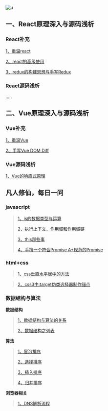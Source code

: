 ![u](https://user-images.githubusercontent.com/39695329/74309390-98663880-4da5-11ea-83b2-46c6990fec88.jpg)

## 一、React原理深入与源码浅析

### React补充

[1、重温react](https://github.com/xiaoliuing/_react-vue/issues/1)

[2、react的高级使用](https://github.com/xiaoliuing/_react-vue/issues/2)

[3、redux的构建思想与手写Redux](https://github.com/xiaoliuing/_react-vue/issues/5)

### React源码浅析

.....


## 二、Vue原理深入与源码浅析

### Vue补充

[1、重温Vue](https://github.com/xiaoliuing/_react-vue/issues/3)

[2、手写Vue DOM Diff](https://github.com/xiaoliuing/_react-vue/issues/4)

### Vue源码浅析

[1、Vue的响应式原理](https://github.com/xiaoliuing/_react-vue/issues/16)


## 凡人修仙，每日一问

### javascript

> [1、js的数据类型与运算](https://github.com/xiaoliuing/_react-vue/issues/7)
> 
> [2、执行上下文、作用域和作用域链](https://github.com/xiaoliuing/_react-vue/issues/8)
> 
> [3、this那些事](https://github.com/xiaoliuing/_react-vue/issues/18)
> 
> [4、手撸一个符合Promise A+规范的Promise]()

### html+css

> [1、css垂直水平居中的方法](https://github.com/xiaoliuing/_react-vue/issues/12)

> [2、css3中:target伪类选择器制作锚点](https://github.com/xiaoliuing/_react-vue/issues/15)

### 数据结构与算法

**数据结构**

> [1、数据结构与算法的关系](https://github.com/xiaoliuing/_react-vue/issues/6)
> 
> [2、数据结构之列表](https://github.com/xiaoliuing/_react-vue/issues/9)

**算法**

> [1、冒泡排序](https://github.com/xiaoliuing/_react-vue/issues/10)
> 
> [2、选择排序](https://github.com/xiaoliuing/_react-vue/issues/11)
> 
> [3、插入排序](https://github.com/xiaoliuing/_react-vue/issues/13)
> 
> [4、归并排序](https://github.com/xiaoliuing/_react-vue/issues/14)

**浏览器相关**

>[1、DNS解析流程](https://github.com/xiaoliuing/_react-vue/issues/17)
>
>
